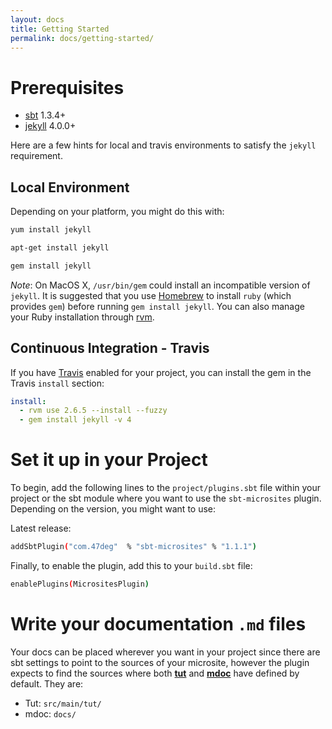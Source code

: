 ```yaml
---
layout: docs
title: Getting Started
permalink: docs/getting-started/
---
```


# Prerequisites

* [sbt](https://www.scala-sbt.org/) 1.3.4+
* [jekyll](https://jekyllrb.com/) 4.0.0+

Here are a few hints for local and travis environments to satisfy the `jekyll` requirement.

## Local Environment

Depending on your platform, you might do this with:

```bash
yum install jekyll
```

```bash
apt-get install jekyll
```

```bash
gem install jekyll
```

*Note*: On MacOS X, `/usr/bin/gem` could install an incompatible version of `jekyll`. It is suggested that you use [Homebrew](https://brew.sh/) to install `ruby` (which provides `gem`) before running `gem install jekyll`. You can also manage your Ruby installation through [rvm](https://rvm.io/).

## Continuous Integration - Travis

If you have [Travis](https://travis-ci.org/) enabled for your project, you can install the gem in the Travis `install` section:

```yaml
install:
  - rvm use 2.6.5 --install --fuzzy
  - gem install jekyll -v 4
```

# Set it up in your Project

To begin, add the following lines to the `project/plugins.sbt` file within your project or the sbt module where you want to use the `sbt-microsites` plugin. Depending on the version, you might want to use:

Latest release:

[comment]: # (Start Replace)

```bash
addSbtPlugin("com.47deg"  % "sbt-microsites" % "1.1.1")
```

[comment]: # (End Replace)

Finally, to enable the plugin, add this to your `build.sbt` file:

```bash
enablePlugins(MicrositesPlugin)
```

# Write your documentation `.md` files

Your docs can be placed wherever you want in your project since there are sbt settings to point to the sources of your microsite, however the plugin expects to find the sources where both [**tut**](https://github.com/tpolecat/tut) and [**mdoc**](https://github.com/scalameta/mdoc) have defined by default. They are:

- Tut: `src/main/tut/`
- mdoc: `docs/`